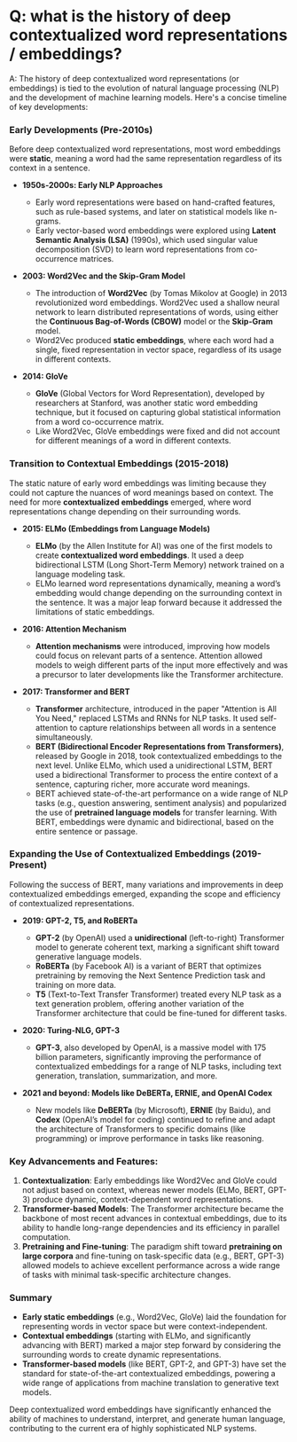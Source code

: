 # Q: what is the history of deep contextualized word representations / embeddings?

A: The history of deep contextualized word representations (or embeddings) is tied to the evolution of natural language processing (NLP) and the development of machine learning models. Here's a concise timeline of key developments:

### Early Developments (Pre-2010s)
Before deep contextualized word representations, most word embeddings were **static**, meaning a word had the same representation regardless of its context in a sentence.

- **1950s-2000s: Early NLP Approaches**
  - Early word representations were based on hand-crafted features, such as rule-based systems, and later on statistical models like n-grams.
  - Early vector-based word embeddings were explored using **Latent Semantic Analysis (LSA)** (1990s), which used singular value decomposition (SVD) to learn word representations from co-occurrence matrices.

- **2003: Word2Vec and the Skip-Gram Model**
  - The introduction of **Word2Vec** (by Tomas Mikolov at Google) in 2013 revolutionized word embeddings. Word2Vec used a shallow neural network to learn distributed representations of words, using either the **Continuous Bag-of-Words (CBOW)** model or the **Skip-Gram** model.
  - Word2Vec produced **static embeddings**, where each word had a single, fixed representation in vector space, regardless of its usage in different contexts.

- **2014: GloVe**
  - **GloVe** (Global Vectors for Word Representation), developed by researchers at Stanford, was another static word embedding technique, but it focused on capturing global statistical information from a word co-occurrence matrix.
  - Like Word2Vec, GloVe embeddings were fixed and did not account for different meanings of a word in different contexts.

### Transition to Contextual Embeddings (2015-2018)

The static nature of early word embeddings was limiting because they could not capture the nuances of word meanings based on context. The need for more **contextualized embeddings** emerged, where word representations change depending on their surrounding words.

- **2015: ELMo (Embeddings from Language Models)**
  - **ELMo** (by the Allen Institute for AI) was one of the first models to create **contextualized word embeddings**. It used a deep bidirectional LSTM (Long Short-Term Memory) network trained on a language modeling task.
  - ELMo learned word representations dynamically, meaning a word’s embedding would change depending on the surrounding context in the sentence. It was a major leap forward because it addressed the limitations of static embeddings.

- **2016: Attention Mechanism**
  - **Attention mechanisms** were introduced, improving how models could focus on relevant parts of a sentence. Attention allowed models to weigh different parts of the input more effectively and was a precursor to later developments like the Transformer architecture.

- **2017: Transformer and BERT**
  - **Transformer** architecture, introduced in the paper "Attention is All You Need," replaced LSTMs and RNNs for NLP tasks. It used self-attention to capture relationships between all words in a sentence simultaneously.
  - **BERT (Bidirectional Encoder Representations from Transformers)**, released by Google in 2018, took contextualized embeddings to the next level. Unlike ELMo, which used a unidirectional LSTM, BERT used a bidirectional Transformer to process the entire context of a sentence, capturing richer, more accurate word meanings.
  - BERT achieved state-of-the-art performance on a wide range of NLP tasks (e.g., question answering, sentiment analysis) and popularized the use of **pretrained language models** for transfer learning. With BERT, embeddings were dynamic and bidirectional, based on the entire sentence or passage.

### Expanding the Use of Contextualized Embeddings (2019-Present)

Following the success of BERT, many variations and improvements in deep contextualized embeddings emerged, expanding the scope and efficiency of contextualized representations.

- **2019: GPT-2, T5, and RoBERTa**
  - **GPT-2** (by OpenAI) used a **unidirectional** (left-to-right) Transformer model to generate coherent text, marking a significant shift toward generative language models.
  - **RoBERTa** (by Facebook AI) is a variant of BERT that optimizes pretraining by removing the Next Sentence Prediction task and training on more data.
  - **T5** (Text-to-Text Transfer Transformer) treated every NLP task as a text generation problem, offering another variation of the Transformer architecture that could be fine-tuned for different tasks.

- **2020: Turing-NLG, GPT-3**
  - **GPT-3**, also developed by OpenAI, is a massive model with 175 billion parameters, significantly improving the performance of contextualized embeddings for a range of NLP tasks, including text generation, translation, summarization, and more.

- **2021 and beyond: Models like DeBERTa, ERNIE, and OpenAI Codex**
  - New models like **DeBERTa** (by Microsoft), **ERNIE** (by Baidu), and **Codex** (OpenAI’s model for coding) continued to refine and adapt the architecture of Transformers to specific domains (like programming) or improve performance in tasks like reasoning.

### Key Advancements and Features:
1. **Contextualization**: Early embeddings like Word2Vec and GloVe could not adjust based on context, whereas newer models (ELMo, BERT, GPT-3) produce dynamic, context-dependent word representations.
2. **Transformer-based Models**: The Transformer architecture became the backbone of most recent advances in contextual embeddings, due to its ability to handle long-range dependencies and its efficiency in parallel computation.
3. **Pretraining and Fine-tuning**: The paradigm shift toward **pretraining on large corpora** and fine-tuning on task-specific data (e.g., BERT, GPT-3) allowed models to achieve excellent performance across a wide range of tasks with minimal task-specific architecture changes.

### Summary
- **Early static embeddings** (e.g., Word2Vec, GloVe) laid the foundation for representing words in vector space but were context-independent.
- **Contextual embeddings** (starting with ELMo, and significantly advancing with BERT) marked a major step forward by considering the surrounding words to create dynamic representations.
- **Transformer-based models** (like BERT, GPT-2, and GPT-3) have set the standard for state-of-the-art contextualized embeddings, powering a wide range of applications from machine translation to generative text models.

Deep contextualized word embeddings have significantly enhanced the ability of machines to understand, interpret, and generate human language, contributing to the current era of highly sophisticated NLP systems.